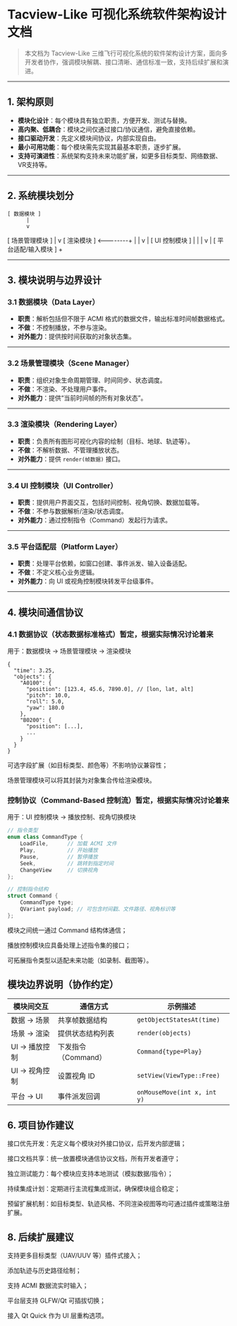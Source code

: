 # Tacview-Like 可视化系统软件架构设计文档

> 本文档为 Tacview-Like 三维飞行可视化系统的软件架构设计方案，面向多开发者协作，强调模块解耦、接口清晰、通信标准一致，支持后续扩展和演进。

---

## 1. 架构原则

- **模块化设计**：每个模块具有独立职责，方便开发、测试与替换。
- **高内聚、低耦合**：模块之间仅通过接口/协议通信，避免直接依赖。
- **接口驱动开发**：先定义模块间协议，内部实现自由。
- **最小可用功能**：每个模块需先实现其最基本职责，逐步扩展。
- **支持可演进性**：系统架构支持未来功能扩展，如更多目标类型、网络数据、VR支持等。

---

## 2. 系统模块划分

    [ 数据模块 ]
          |
          v
  [ 场景管理模块 ]
          |
          v
  [ 渲染模块 ] <--------+
          |            |
          v            |
    [ UI 控制模块 ]     |
          |            |
          v            |
  [ 平台适配/输入模块 ] +

---

## 3. 模块说明与边界设计

### 3.1 数据模块（Data Layer）

- **职责**：解析包括但不限于 ACMI 格式的数据文件，输出标准时间帧数据格式。
- **不做**：不控制播放，不参与渲染。
- **对外能力**：提供按时间获取的对象状态集。

---

### 3.2 场景管理模块（Scene Manager）

- **职责**：组织对象生命周期管理、时间同步、状态调度。
- **不做**：不渲染、不处理用户事件。
- **对外能力**：提供“当前时间帧的所有对象状态”。

---

### 3.3 渲染模块（Rendering Layer）

- **职责**：负责所有图形可视化内容的绘制（目标、地球、轨迹等）。
- **不做**：不解析数据、不管理播放状态。
- **对外能力**：提供 `render(帧数据)` 接口。

---

### 3.4 UI 控制模块（UI Controller）

- **职责**：提供用户界面交互，包括时间控制、视角切换、数据加载等。
- **不做**：不参与数据解析/渲染/状态调度。
- **对外能力**：通过控制指令（Command）发起行为请求。

---

### 3.5 平台适配层（Platform Layer）

- **职责**：处理平台依赖，如窗口创建、事件派发、输入设备适配。
- **不做**：不定义核心业务逻辑。
- **对外能力**：向 UI 或视角控制模块转发平台级事件。

---

## 4. 模块间通信协议

### 4.1 数据协议（状态数据标准格式）暂定，根据实际情况讨论着来

用于：数据模块 → 场景管理模块 → 渲染模块

```jsonc
{
  "time": 3.25,
  "objects": {
    "A0100": {
      "position": [123.4, 45.6, 7890.0], // [lon, lat, alt]
      "pitch": 10.0,
      "roll": 5.0,
      "yaw": 180.0
    },
    "B0200": {
      "position": [...],
      ...
    }
  }
}
```
可选字段扩展（如目标类型、颜色等）不影响协议兼容性；

场景管理模块可以将其封装为对象集合传给渲染模块。

### 控制协议（Command-Based 控制流）暂定，根据实际情况讨论着来

用于：UI 控制模块 → 播放控制、视角切换模块

```c++
// 指令类型
enum class CommandType {
    LoadFile,      // 加载 ACMI 文件
    Play,          // 开始播放
    Pause,         // 暂停播放
    Seek,          // 跳转到指定时间
    ChangeView     // 切换视角
};

// 控制指令结构
struct Command {
    CommandType type;
    QVariant payload; // 可包含时间戳、文件路径、视角标识等
};

```
模块之间统一通过 Command 结构体通信；

播放控制模块应具备处理上述指令集的接口；

可拓展指令类型以适配未来功能（如录制、截图等）。

## 模块边界说明（协作约定）

| 模块间交互     | 通信方式            | 示例描述                          |
|----------------|---------------------|-----------------------------------|
| 数据 → 场景     | 共享帧数据结构       | `getObjectStatesAt(time)`         |
| 场景 → 渲染     | 提供状态结构列表     | `render(objects)`                 |
| UI → 播放控制   | 下发指令（Command） | `Command{type=Play}`              |
| UI → 视角控制   | 设置视角 ID          | `setView(ViewType::Free)`         |
| 平台 → UI       | 事件派发回调         | `onMouseMove(int x, int y)`       |


## 6. 项目协作建议

接口优先开发：先定义每个模块对外接口协议，后开发内部逻辑；

接口文档共享：统一放置模块通信协议文档，所有开发者遵守；

独立测试能力：每个模块应支持本地测试（模拟数据/指令）；

持续集成计划：定期进行主流程集成测试，确保模块组合稳定；

预留扩展机制：如目标类型、轨迹风格、不同渲染视图等均可通过插件或策略注册扩展。

## 8. 后续扩展建议

支持更多目标类型（UAV/UUV 等）插件式接入；

添加轨迹与历史路径绘制；

支持 ACMI 数据流实时输入；

平台层支持 GLFW/Qt 可插拔切换；

接入 Qt Quick 作为 UI 层重构选项。